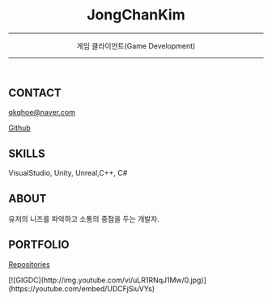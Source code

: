 <header id="header">
<!-- 이력서 헤더 : 이름과 타이틀 작성 -->
  <h1>JongChanKim</h1>
  <hr>
    게임 클라이언트(Game Development)
  <hr>
</header>

<main>
  <article id="mainLeft">
    <section>
      <h2>CONTACT</h2>
      <!-- 소셜 미디어를 비롯한 연락처 정보 -->
      <p>
        <i class="fa fa-envelope" aria-hidden="true"></i>
        <a href="mailto:qkqhoe@naver.com.com">qkqhoe@naver.com</a>
      </p>
      <p>
        <i class="fa fa-github" aria-hidden="true"></i>
        <a href="https://www.github.com/Chan1605">Github</a>
      </p>      
    </section>
    <section>
      <h2>SKILLS</h2>
      <!-- 자신이 잘할 수 있는 분야 -->
      VisualStudio, Unity, Unreal,C++, C#
     </section> 
  </article>
  <article id="mainRight">
    <section>
     <h2>ABOUT</h2>
     <!-- 자기 소개 -->
      유저의 니즈를 파악하고 소통의 중점을 두는 개발자.
    </section>
    <section>
      <h2>PORTFOLIO</h2>
      <i class="fa fa-github" aria-hidden="true"></i>
      <a href="https://github.com/Chan1605?tab=repositories">Repositories</a> 
      <p>
[![GIGDC](http://img.youtube.com/vi/uLR1RNqJ1Mw/0.jpg)](https://youtube.com/embed/UDCFjSiuVYs)
      </p>
    </section>
  </article>
</main>
